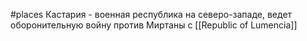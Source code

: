 #places
Кастария - военная республика на северо-западе,  ведет оборонительную войну против Миртаны с [[Republic of Lumencia]]
